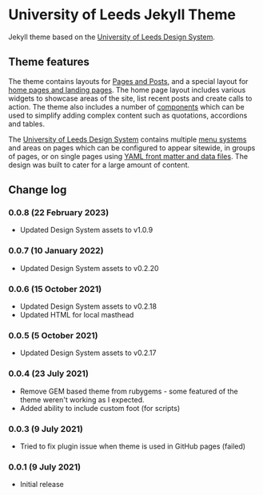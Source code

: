 # University of Leeds Jekyll Theme

Jekyll theme based on the [University of Leeds Design System](https://designsystem.leeds.ac.uk).

## Theme features

The theme contains layouts for [Pages and Posts](https://github.com/universityofleeds/jekyll-theme-uol/wiki/Pages-and-Posts), and a special layout for [home pages and landing pages](https://github.com/universityofleeds/jekyll-theme-uol/wiki/Home-page). The home page layout includes various widgets to showcase areas of the site, list recent posts and create calls to action. The theme also includes a number of [components](https://github.com/universityofleeds/jekyll-theme-uol/wiki/Components) which can be used to simplify adding complex content such as quotations, accordions and tables.

The [University of Leeds Design System](https://designsystem.leeds.ac.uk) contains multiple [menu systems](https://github.com/universityofleeds/jekyll-theme-uol/wiki/Menus) and areas on pages which can be configured to appear sitewide, in groups of pages, or on single pages using [YAML front matter and data files](https://github.com/universityofleeds/jekyll-theme-uol/wiki/YAML-Basics). The design was built to cater for a large amount of content.

## Change log

### 0.0.8 (22 February 2023)

* Updated Design System assets to v1.0.9

### 0.0.7 (10 January 2022)

* Updated Design System assets to v0.2.20

### 0.0.6 (15 October 2021)

* Updated Design System assets to v0.2.18
* Updated HTML for local masthead

### 0.0.5 (5 October 2021)

* Updated Design System assets to v0.2.17

### 0.0.4 (23 July 2021)

* Remove GEM based theme from rubygems - some featured of the theme weren't working as I expected.
* Added ability to include custom foot (for scripts)

### 0.0.3 (9 July 2021)

* Tried to fix plugin issue when theme is used in GitHub pages (failed)

### 0.0.1 (9 July 2021)

* Initial release
